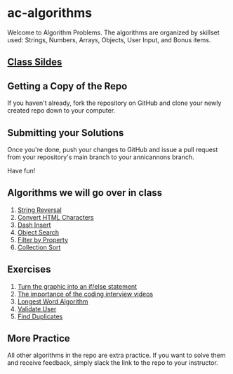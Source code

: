 # ac-algorithms

Welcome to Algorithm Problems. The algorithms are organized by skillset used: Strings, Numbers, Arrays, Objects, User Input, and Bonus items. 

[Class Sildes](https://www.canva.com/design/DAFw4hCGKaM/T94msKC0ispyhPXtfPRzyQ/view?utm_content=DAFw4hCGKaM&utm_campaign=designshare&utm_medium=link&utm_source=publishsharelink)
--------------------------

Getting a Copy of the Repo
--------------------------
If you haven't already, fork the repository on GitHub and clone your newly created
repo down to your computer. 

Submitting your Solutions
-------------------------
Once you're done, push your changes to GitHub and issue a pull request from your
repository's main branch to your annicannons branch. 

Have fun!

Algorithms we will go over in class
-------------------------
1. [String Reversal](https://anniecannons.udemy.com/course/coding-interview-bootcamp-algorithms-and-data-structure/learn/quiz/4990654#overview)
2. [Convert HTML Characters](https://github.com/AnnieCannons/ac-algorithms/blob/main/algorithms/1-Strings/convertHtmlCharacters.js)
3. [Dash Insert](https://github.com/AnnieCannons/ac-algorithms/blob/main/algorithms/1-Strings/dashInsert.js)
4. [Object Search](https://github.com/AnnieCannons/ac-algorithms/blob/main/algorithms/3-Arrays-and-Objects/objectSearch.js)
5. [Filter by Property](https://github.com/AnnieCannons/ac-algorithms/blob/main/algorithms/3-Arrays-and-Objects/filterByProperty.js)
6. [Collection Sort](https://github.com/AnnieCannons/ac-algorithms/blob/main/algorithms/4-Objects/collectionSort.js)

Exercises
-------------------------
1. [Turn the graphic into an if/else statement](https://github.com/AnnieCannons/ac-algorithms/tree/main/algorithms/Decision-tree-graphic)
2. [The importance of the coding interview videos](https://github.com/AnnieCannons/ac-algorithms/blob/main/algorithms/Udemy/Interview-Video-Assignment/README.md)
3. [Longest Word Algorithm](https://github.com/AnnieCannons/ac-algorithms/blob/main/algorithms/1-Strings/longestWord.js)
4. [Validate User](https://github.com/AnnieCannons/ac-algorithms/blob/main/algorithms/3-Arrays-and-Objects/validateUser.js)
5. [Find Duplicates](https://github.com/AnnieCannons/ac-algorithms/blob/main/algorithms/3-Arrays-and-Objects/findDuplicates.js)

More Practice
-------------------------
All other algorithms in the repo are extra practice. If you want to solve them and receive feedback, simply slack the link to the repo to your instructor.